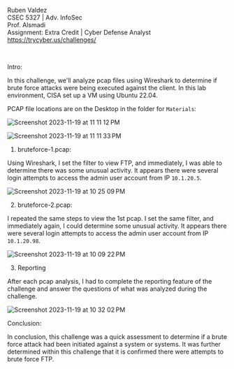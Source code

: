 Ruben Valdez <br />
CSEC 5327 | Adv. InfoSec <br />
Prof. Alsmadi <br />
Assignment: Extra Credit | Cyber Defense Analyst <br />
https://trycyber.us/challenges/

<br />

Intro:

In this challenge, we'll analyze pcap files using Wireshark to determine if brute force attacks were being executed against the client.  In this lab environment, CISA set up a VM using Ubuntu 22.04.

PCAP file locations are on the Desktop in the folder for `Materials`:

![Screenshot 2023-11-19 at 11 11 12 PM](https://github.com/Cyb3rZ3d/Adv-InfoSec_CSEC-5327/assets/108482007/74371525-6762-4037-a22d-23d2399c3f60)

![Screenshot 2023-11-19 at 11 11 33 PM](https://github.com/Cyb3rZ3d/Adv-InfoSec_CSEC-5327/assets/108482007/a3e32b09-694b-4654-9d8f-cc1fb69414c7)



1. bruteforce-1.pcap:

Using Wireshark, I set the filter to view FTP, and immediately, I was able to determine there was some unusual activity.  It appears there were several login attempts to access the admin user account from IP `10.1.20.5`.

![Screenshot 2023-11-19 at 10 25 09 PM](https://github.com/Cyb3rZ3d/Adv-InfoSec_CSEC-5327/assets/108482007/ab3f12b7-56d0-49b1-816a-55e8fe0a6e6e)



2. bruteforce-2.pcap:

I  repeated the same steps to view the 1st pcap.   I set the same filter, and immediately again, I could determine some unusual activity.  It appears there were several login attempts to access the admin user account from IP `10.1.20.98`.
  
![Screenshot 2023-11-19 at 10 09 22 PM](https://github.com/Cyb3rZ3d/Adv-InfoSec_CSEC-5327/assets/108482007/f0f2da92-cc58-4866-9335-54ea910cfe85)



3. Reporting

After each pcap analysis, I had to complete the reporting feature of the challenge and answer the questions of what was analyzed during the challenge.

![Screenshot 2023-11-19 at 10 32 02 PM](https://github.com/Cyb3rZ3d/Adv-InfoSec_CSEC-5327/assets/108482007/65167c9e-4493-42b2-8c6f-57bade45ef39)




Conclusion:

In conclusion, this challenge was a quick assessment to determine if a brute force attack had been initiated against a system or systems.   It was further determined within this challenge that it is confirmed there were attempts to brute force FTP.   



